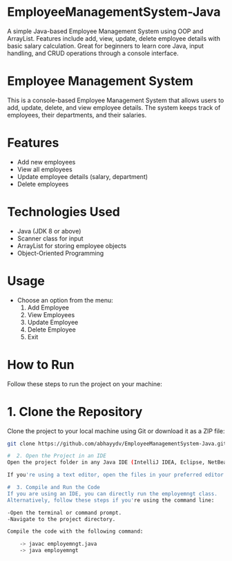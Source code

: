 # EmployeeManagementSystem-Java
A simple Java-based Employee Management System using OOP and ArrayList. Features include add, view, update, delete employee details with basic salary calculation. Great for beginners to learn core Java, input handling, and CRUD operations through a console interface.
# Employee Management System

This is a console-based Employee Management System that allows users to add, update, delete, and view employee details. The system keeps track of employees, their departments, and their salaries.

# Features
- Add new employees
- View all employees
- Update employee details (salary, department)
- Delete employees

# Technologies Used

- Java (JDK 8 or above)
- Scanner class for input
- ArrayList for storing employee objects
- Object-Oriented Programming

# Usage
- Choose an option from the menu:
  1. Add Employee
  2. View Employees
  3. Update Employee
  4. Delete Employee
  5. Exit
# How to Run
  Follow these steps to run the project on your machine:

# 1. Clone the Repository
  Clone the project to your local machine using Git or download it as a ZIP file:
  ```bash
  git clone https://github.com/abhayydv/EmployeeManagementSystem-Java.git

#  2. Open the Project in an IDE
  Open the project folder in any Java IDE (IntelliJ IDEA, Eclipse, NetBeans, etc.).
  
  If you're using a text editor, open the files in your preferred editor.
  
#  3. Compile and Run the Code
  If you are using an IDE, you can directly run the employemngt class.
  Alternatively, follow these steps if you're using the command line:

  -Open the terminal or command prompt.
  -Navigate to the project directory.
  
  Compile the code with the following command:

      -> javac employemngt.java
      -> java employemngt

  
